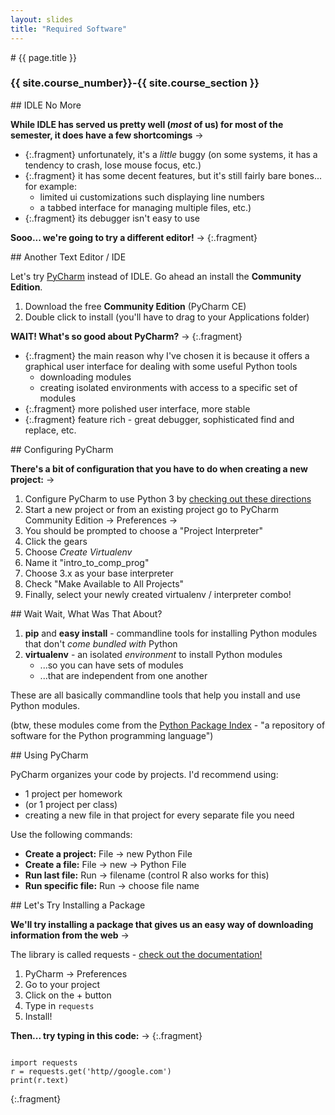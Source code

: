 ```yaml
---
layout: slides
title: "Required Software"
---
```


<section markdown="block" class="intro-slide">
# {{ page.title }}

### {{ site.course_number}}-{{ site.course_section }}

<p><small></small></p>
</section>

<section markdown="block">
## IDLE No More

__While IDLE has served us pretty well (_most_ of us) for most of the semester, it does have a few shortcomings__ &rarr;

* {:.fragment} unfortunately, it's a _little_ buggy (on some systems, it has a tendency to crash, lose mouse focus, etc.)
* {:.fragment} it has some decent features, but it's still fairly bare bones... for example:
    * limited ui customizations such displaying line numbers
    * a tabbed interface for managing multiple files, etc.)
* {:.fragment} its debugger isn't easy to use

__Sooo... we're going to try a different editor!__ &rarr;
{:.fragment}


</section>

<section markdown="block">
## Another Text Editor / IDE

Let's try [PyCharm](https://www.jetbrains.com/pycharm/) instead of IDLE. Go ahead an install the __Community Edition__.

1. Download the free __Community Edition__ (PyCharm CE)
2. Double click to install (you'll have to drag to your Applications folder)

__WAIT! What's so good about PyCharm?__ &rarr;
{:.fragment}

* {:.fragment} the main reason why I've chosen it is because it offers a graphical user interface for dealing with some useful Python tools
    * downloading modules
    * creating isolated environments with access to a specific set of modules
* {:.fragment} more polished user interface, more stable
* {:.fragment} feature rich - great debugger, sophisticated find and replace, etc.

</section>

<section markdown="block">
## Configuring PyCharm

__There's a bit of configuration that you have to do when creating a new project:__ &rarr;

1. Configure PyCharm to use Python 3 by [checking out these directions](https://www.jetbrains.com/help/pycharm/configuring-python-interpreter.html)
2. Start a new project or from an existing project go to PyCharm Community Edition &rarr; Preferences &rarr;
3. You should be prompted to choose a "Project Interpreter"
4. Click the gears
5. Choose _Create Virtualenv_
6. Name it "intro_to_comp_prog"
7. Choose 3.x as your base interpreter
8. Check "Make Available to All Projects"
9. Finally, select your newly created virtualenv / interpreter combo!

</section>

<section markdown="block">
## Wait Wait, What Was That About?

1. __pip__ and __easy install__ - commandline tools for installing Python modules that don't _come bundled with_ Python
2. __virtualenv__ - an isolated _environment_ to install Python modules
    * ...so you can have sets of modules
    * ...that are independent from one another

These are all basically commandline tools that help you install and use Python modules.

(btw, these modules come from the [Python Package Index](https://pypi.python.org/pypi) - "a repository of software for the Python programming language")
   
</section>



<section markdown="block">
## Using PyCharm

PyCharm organizes your code by projects. I'd recommend using:

* 1 project per homework
* (or 1 project per class)
* creating a new file in that project for every separate file you need

Use the following commands:

* __Create a project:__ File &rarr; new Python File
* __Create a file:__ File &rarr; new &rarr; Python File
* __Run last file:__ Run &rarr; filename (control R also works for this)
* __Run specific file:__ Run &rarr; choose file name

</section>

<section markdown="block">
## Let's Try Installing a Package

__We'll try installing a package that gives us an easy way of downloading information from the web__ &rarr;

The library is called requests - [check out the documentation!](http://docs.python-requests.org/en/master/)

1. PyCharm &rarr; Preferences
2. Go to your project
3. Click on the + button
4. Type in `requests`
5. Install!

__Then... try typing in this code:__ &rarr;
{:.fragment}

<pre><code data-trim contenteditable>
import requests
r = requests.get('http//google.com')
print(r.text)
</code></pre>
{:.fragment}

</section>
